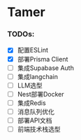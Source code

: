 # Tamer

### TODOs:

- [x] 配置ESLint
- [x] 部署Prisma Client
- [ ] 集成Supabase Auth
- [ ] 集成langchain
- [ ] LLM选型
- [ ] Nest部署Docker
- [ ] 集成Redis
- [ ] 消息队列优化
- [ ] 部署API文档
- [ ] 前端技术栈选型